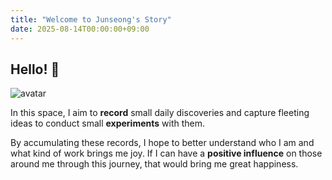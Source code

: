 ```yaml
---
title: "Welcome to Junseong's Story"
date: 2025-08-14T00:00:00+09:00
---
```


## Hello! 👋

<img class="avatar" src="/images/myface.jpeg" alt="avatar">

In this space, I aim to **record** small daily discoveries and capture fleeting ideas to conduct small **experiments** with them.

By accumulating these records, I hope to better understand who I am and what kind of work brings me joy. If I can have a **positive influence** on those around me through this journey, that would bring me great happiness.